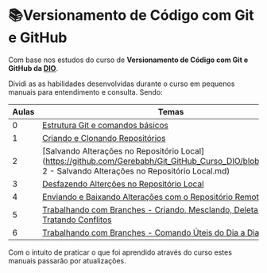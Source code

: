 # :books:Versionamento de Código com Git e GitHub

Com base nos estudos do curso de **Versionamento de Código com Git e GitHub da [DIO](https://dio.me/)**.

Dividi as as habilidades desenvolvidas durante o curso em pequenos manuais para entendimento e consulta. Sendo:

| Aulas | Temas                                                        |
| :---- | ------------------------------------------------------------ |
| 0     | [Estrutura Git e comandos básicos](https://github.com/Gerebabh/Git_GitHub_Curso_DIO/blob/64f89376616ddaf8e9c9a244bb4b806c81d33d89/Aula%201%20-%20Criando%20e%20Clonando%20Reposit%C3%B3rios.md) |
| 1     | [Criando e Clonando Repositórios](https://github.com/Gerebabh/Git_GitHub_Curso_DIO/blob/64f89376616ddaf8e9c9a244bb4b806c81d33d89/Aula%202%20-%20Salvando%20Altera%C3%A7%C3%B5es%20no%20Reposit%C3%B3rio%20Local.md) |
| 2     | [Salvando Alterações no Repositório Local](https://github.com/Gerebabh/Git_GitHub_Curso_DIO/blob/main/Aula 2 - Salvando Alterações no Repositório Local.md) |
| 3     | [Desfazendo Alterções no Repositório Local](https://github.com/Gerebabh/Git_GitHub_Curso_DIO/blob/64f89376616ddaf8e9c9a244bb4b806c81d33d89/Aula%203%20-%20Desfazendo%20Alter%C3%A7%C3%B5es%20no%20Reposit%C3%B3rio%20Local.md) |
| 4     | [Enviando e Baixando Alterações com o Repositório Remoto](https://github.com/Gerebabh/Git_GitHub_Curso_DIO/blob/64f89376616ddaf8e9c9a244bb4b806c81d33d89/Aula%204%20-%20Enviando%20e%20Baixando%20Altera%C3%A7%C3%B5es%20com%20o%20Reposit%C3%B3rio%20Remoto.md) |
| 5     | [Trabalhando com Branches - Criando, Mesclando, Deletando e Tratando Conflitos](https://github.com/Gerebabh/Git_GitHub_Curso_DIO/blob/64f89376616ddaf8e9c9a244bb4b806c81d33d89/Aula%205%20-%20Trabalhando%20com%20Branches%20-%20Criando%2C%20Mesclando%2C%20Deletando%20e%20Tratando%20Conflitos.md) |
| 6     | [Trabalhando com Branches - Comando Úteis do Dia a Dia](https://github.com/Gerebabh/Git_GitHub_Curso_DIO/blob/64f89376616ddaf8e9c9a244bb4b806c81d33d89/Aula%206%20-%20Trabalhando%20com%20Branches%20-%20Comando%20%C3%9Ateis%20do%20Dia%20a%20Dia.md) |

Com o intuito de praticar o que foi aprendido através do curso estes manuais passarão por atualizações.
